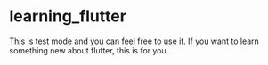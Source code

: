 # learning_flutter
This is test mode and you can feel free to use it.
If you want to learn something new about flutter, this is for you.

